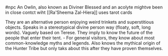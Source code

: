 #npc 
An Owlin, also known as Diviner
Blessed and an acolyte
mightve been in close contct wiht [[Ra'Sheema Zal-Hiera]]
uses tarot cards

They are an alternative person enjoying weird trinkets and superstitious objects. Speaks in a stereotypical divine person way (floaty, soft, long words). Vaguely based on Terese. They imply to know the future of the people that enter their tent.
	- For general visitors, they know about most common-knowledge myths and legends. Also knows the mythical origin of the Hunter Tribe but only taks about this after they have proven themselves.

